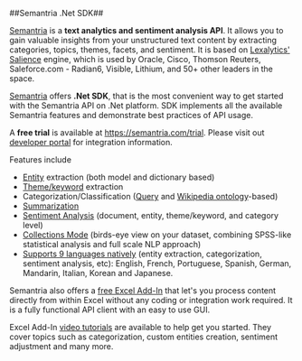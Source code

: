 ##Semantria .Net SDK##

[Semantria](https://semantria.com) is a **text analytics and sentiment analysis API**. It allows you to gain valuable insights from your unstructured text content by extracting categories, topics, themes, facets, and sentiment. It is based on [Lexalytics' Salience](http://www.lexalytics.com/technical-info/salience-engine-for-text-analysis) engine, which is used by Oracle, Cisco, Thomson Reuters, Saleforce.com - Radian6, Visible, Lithium, and 50+ other leaders in the space.

[Semantria](https://semantria.com) offers **.Net SDK**, that is the most convenient way to get started with the Semantria API on .Net platform.
SDK implements all the available Semantria features and demonstrate best practices of API usage.

A **free trial** is available at https://semantria.com/trial.
Please visit out [developer portal](https://semantria.com/developer) for integration information.

Features include

- [Entity](https://semantria.com/technology/entity-extraction) extraction (both model and dictionary based)
- [Theme/keyword](https://semantria.com/technology/themes) extraction
- Categorization/Classification ([Query](https://semantria.com/technology/query-topics) and [Wikipedia ontology](https://semantria.com/technology/concept-matrix)-based)
- [Summarization](https://semantria.com/technology/summarization)
- [Sentiment Analysis](https://semantria.com/technology/sentiment-analysis) (document, entity, theme/keyword, and category level)
- [Collections Mode](https://semantria.com/technology/collection-processing) (birds-eye view on your dataset, combining SPSS-like statistical analysis and full scale NLP approach)
- [Supports 9 languages natively](https://semantria.com/features/multi-lingual-support) (entity extraction, categorization, sentiment analysis, etc): English, French, Portuguese, Spanish, German, Mandarin, Italian, Korean and Japanese.

Semantria also offers a [free Excel Add-In](https://semantria.com/excel) that let's you process content directly from within Excel without any coding or integration work required. It is a fully functional API client with an easy to use GUI.

Excel Add-In [video tutorials](https://semantria.com/video) are available to help get you started. They cover topics such as categorization, custom entities creation, sentiment adjustment and many more.
